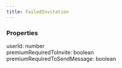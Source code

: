 ```yaml
---
title: FailedInvitation
---
```


### Properties

<div class="flex flex-col gap-3"><div><div class="flex gap-2"><div class="font-mono"><span class="font-bold">userId</span><span class="opacity-50">:</span> <span>number</span></div></div></div><div><div class="flex gap-2"><div class="font-mono"><span class="font-bold">premiumRequiredToInvite</span><span class="opacity-50">:</span> <span>boolean</span></div></div></div><div><div class="flex gap-2"><div class="font-mono"><span class="font-bold">premiumRequiredToSendMessage</span><span class="opacity-50">:</span> <span>boolean</span></div></div></div></div>

